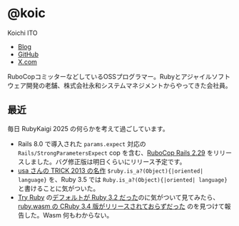 # @koic

Koichi ITO

- [Blog](http://koic.hatenablog.com/)
- [GitHub](https://github.com/koic)
- [X.com](https://x.com/koic)

RuboCopコミッターなどしているOSSプログラマー。Rubyとアジャイルソフトウェア開発の老舗、株式会社永和システムマネジメントからやってきた会社員。

## 最近

毎日 RubyKaigi 2025 の何らかを考えて過ごしています。

- Rails 8.0 で導入された `params.expect` 対応の `Rails/StrongParametersExpect` cop を含む、[RuboCop Rails 2.29](https://github.com/rubocop/rubocop-rails/releases/tag/v2.29.0) をリリースしました。バグ修正版は明日くらいにリリース予定です。
- [usa さんの TRICK 2013 の名作](https://github.com/tric/trick2013/blob/master/unak/entry.rb) `$ruby.is_a?(Object){|oriented| language}` を、Ruby 3.5 では `Ruby.is_a?(Object){|oriented| language}` と書けることに気がついた。
- [Try Ruby](https://try.ruby-lang.org/) の[デフォルトが Ruby 3.2 だった](https://github.com/ruby/TryRuby/pull/191)のに気がついて見てみたら、[ruby.wasm の CRuby 3.4 版がリリースされておらずだった](https://github.com/ruby/ruby.wasm/issues/567) のを見つけて報告した。Wasm 何もわからない。
